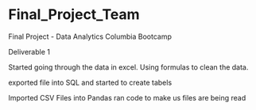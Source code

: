 # Final_Project_Team
Final Project - Data Analytics Columbia Bootcamp


Deliverable 1

Started going through the data in excel. Using formulas to clean the data. 


exported file into SQL and started to create tabels 

Imported CSV Files into Pandas ran code to make us files are being read
